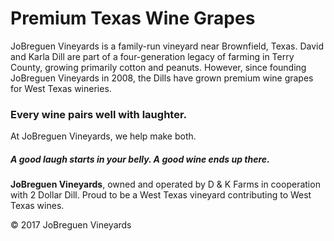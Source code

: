 # Premium Texas Wine Grapes

JoBreguen Vineyards is a family-run vineyard near Brownfield, Texas. David and Karla Dill are part of a four-generation legacy of farming in Terry County, growing primarily cotton and peanuts. However, since founding JoBreguen Vineyards in 2008, the Dills have grown premium wine grapes for West Texas wineries.

### Every wine pairs well with laughter.  
At JoBreguen Vineyards, we help make both.  

##### A good laugh starts in your belly. A good wine ends up there.  

**JoBreguen Vineyards**, owned and operated by D & K Farms in cooperation with 2 Dollar Dill. Proud to be a West Texas vineyard contributing to West Texas wines.

© 2017 JoBreguen Vineyards